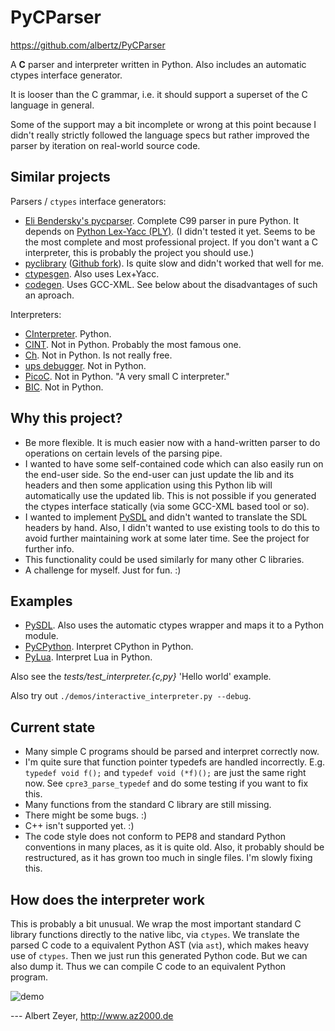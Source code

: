 PyCParser
=========
<https://github.com/albertz/PyCParser>

A **C** parser and interpreter written in Python. Also includes an automatic ctypes interface generator.

It is looser than the C grammar, i.e. it should support a superset of the C language in general.

Some of the support may a bit incomplete or wrong at this point because I didn't really strictly followed the language specs but rather improved the parser by iteration on real-world source code.

Similar projects
----------------

Parsers / `ctypes` interface generators:

* [Eli Bendersky's pycparser](https://github.com/eliben/pycparser).
 Complete C99 parser in pure Python.
 It depends on [Python Lex-Yacc (PLY)](http://www.dabeaz.com/ply/).
 (I didn't tested it yet. Seems to be the most complete and most professional project.
 If you don't want a C interpreter, this is probably the project you should use.)
* [pyclibrary](https://launchpad.net/pyclibrary) ([Github fork](https://github.com/albertz/pyclibrary)). Is quite slow and didn't worked that well for me.
* [ctypesgen](http://code.google.com/p/ctypesgen/). Also uses Lex+Yacc.
* [codegen](http://starship.python.net/crew/theller/ctypes/old/codegen.html). Uses GCC-XML. See below about the disadvantages of such an aproach.

Interpreters:

* [CInterpreter](https://github.com/SKantar/CInterpreter). Python.
* [CINT](http://root.cern.ch/drupal/content/cint). Not in Python. Probably the most famous one.
* [Ch](http://www.softintegration.com/). Not in Python. Is not really free.
* [ups debugger](http://ups.sourceforge.net/main.html). Not in Python.
* [PicoC](http://code.google.com/p/picoc/). Not in Python. "A very small C interpreter."
* [BIC](https://github.com/hexagonal-sun/bic). Not in Python.

Why this project?
-----------------

* Be more flexible. It is much easier now with a hand-written parser to do operations on certain levels of the parsing pipe.
* I wanted to have some self-contained code which can also easily run on the end-user side. So the end-user can just update the lib and its headers and then some application using this Python lib will automatically use the updated lib. This is not possible if you generated the ctypes interface statically (via some GCC-XML based tool or so).
* I wanted to implement [PySDL](https://github.com/albertz/PySDL) and didn't wanted to translate the SDL headers by hand. Also, I didn't wanted to use existing tools to do this to avoid further maintaining work at some later time. See the project for further info.
* This functionality could be used similarly for many other C libraries.
* A challenge for myself. Just for fun. :)

Examples
--------

* [PySDL](https://github.com/albertz/PySDL). Also uses the automatic ctypes wrapper and maps it to a Python module.
* [PyCPython](https://github.com/albertz/PyCPython). Interpret CPython in Python.
* [PyLua](https://github.com/albertz/PyLua). Interpret Lua in Python.

Also see the *tests/test_interpreter.{c,py}* 'Hello world' example.

Also try out `./demos/interactive_interpreter.py --debug`.

Current state
-------------

* Many simple C programs should be parsed and interpret correctly now.
* I'm quite sure that function pointer typedefs are handled incorrectly. E.g. `typedef void f();` and `typedef void (*f)();` are just the same right now. See `cpre3_parse_typedef` and do some testing if you want to fix this.
* Many functions from the standard C library are still missing.
* There might be some bugs. :)
* C++ isn't supported yet. :)
* The code style does not conform to PEP8 and standard Python conventions in many places, as it is quite old. Also, it probably should be restructured, as it has grown too much in single files. I'm slowly fixing this.

How does the interpreter work
-----------------------------

This is probably a bit unusual.
We wrap the most important standard C library functions directly to the native libc, via `ctypes`.
We translate the parsed C code to a equivalent Python AST (via `ast`), which makes heavy use of `ctypes`.
Then we just run this generated Python code. But we can also dump it. Thus we can compile C code to an equivalent Python program.

![demo](https://github.com/albertz/PyCParser/raw/master/screenshots/pycparser-interactive-interpreter-demo.gif)

--- Albert Zeyer, <http://www.az2000.de>

